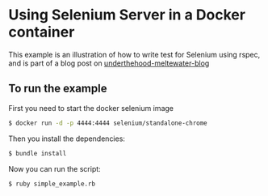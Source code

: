# Using Selenium Server in a Docker container

This example is an illustration of how to write test for Selenium using rspec, and is part of a blog post on [underthehood-meltewater-blog](http://underthehood.meltwater.com)

## To run the example

First you need to start the docker selenium image
```Bash
$ docker run -d -p 4444:4444 selenium/standalone-chrome
```

Then you install the dependencies:
```Bash
$ bundle install
```

Now you can run the script:
```Bash
$ ruby simple_example.rb
```
